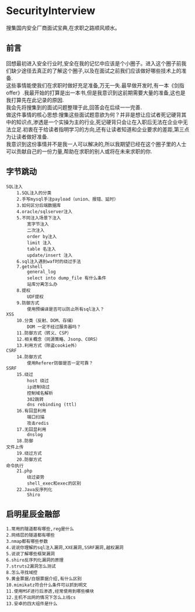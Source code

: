 # SecurityInterview
搜集国内安全厂商面试宝典,在求职之路顺风顺水。
## 前言
回想最初进入安全行业时,安全在我的记忆中应该是个小圈子。进入这个圈子前我们缺少途径去真正的了解这个圈子,以及在面试之前我们应该做好哪些技术上的准备. </br>
这些事情能使我们在求职时做好充足准备,万无一失.最早做开发时,有一本《剑指offer》.我最开始的打算是出一本书,但是我意识到这前期需要大量的准备,这也是我打算先在此记录的原因. </br>
我会先将搜集到的面试问题整理于此,回答会在后续一一完善. </br>
做这件事情的核心思想:搜集这些面试题意欲为何？并非是想让应试者死记硬背其中的知识点,渗透是一个实操为主的行业,死记硬背只会让在入职后无法在企业中无法立足.初衷在于给读者指明学习的方向,还有让读者知道和企业要求的差距,第三点为让读者做好准备. </br>
我意识到这份事情并不是我一人可以解决的,所以我期望已经在这个圈子里的人士可以贡献自己的一份力量,帮助在求职的别人或将在未来求职的你.
## 字节跳动
    SQL注入
        1.SQL注入的分类
        2.手写mysql手注payload（union、报错、延时）
        3.如何区分后端数据库
        4.oracle/sqlserver注入
        5.不同注入场景下注入
            宽字节注入
            二次注入
            order by注入
            limit 注入
            table 名注入
            update/insert 注入
        6.sql注入遇到waf时的绕过手法
        7.getshell
            general_log
            select into dump_file 有什么条件
            站库分离怎么办
        8.提权
            UDF提权
        9.防御方式
            使用预编译是否可以防止所有sql注入？
    XSS
        10.分类（反射、DOM、存储）
            DOM 一定不经过服务器吗？
        11.防御方式（转义、CSP）
        12.相关概念（同源策略、Jsonp、CORS）
        13.利用方式（除盗cookie外）
    CSRF
        14.防御方式
            使用Referer防御是否一定可靠？
    SSRF
        15.绕过
            host 绕过
            ip进制绕过
            控制域名解析
            302跳转
            dns rebinding (ttl)
        16.有回显利用
            端口扫描
            攻击redis
        17.无回显利用
            dnslog
        18.防御
    文件上传
        19.绕过方式
        20.防御方式
    命令执行
        21.php
            绕过姿势
            shell_exec和exec的区别
        22.Java反序列化
            Shiro
## 启明星辰金融部
    1.常用的隧道都有哪些,reg是什么
    2.网络层的隧道都有哪些
    3.nmap都有哪些参数
    4.说说你理解的sql注入漏洞,XXE漏洞,SSRF漏洞,越权漏洞
    5.说说了解哪些框架漏洞
    6.shiro反序列化漏洞的原理
    7.struts2漏洞怎么测试
    8.怎么寻找域控
    9.黄金票据/白银票据介绍,有什么区别
    10.mimikatz符合什么条件可以抓到明文
    11.使用MSF进行后渗透,经常使用到哪些模块
    12.主机不出网的情况下怎么上线cs
    13.安卓的四大组件是什么
